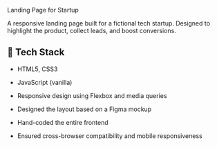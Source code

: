 Landing Page for Startup

A responsive landing page built for a fictional tech startup. Designed to highlight the product, collect leads, and boost conversions.

## 🔧 Tech Stack
- HTML5, CSS3
- JavaScript (vanilla)
- Responsive design using Flexbox and media queries

- Designed the layout based on a Figma mockup
- Hand-coded the entire frontend
- Ensured cross-browser compatibility and mobile responsiveness



